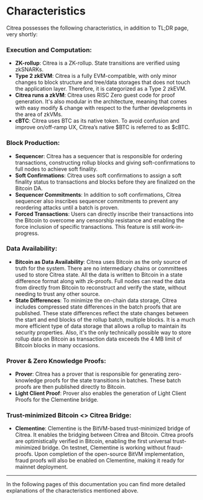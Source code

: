 # Characteristics

Citrea possesses the following characteristics, in addition to TL;DR page, very shortly:

### Execution and Computation:

* **ZK-rollup**: Citrea is a ZK-rollup. State transitions are verified using zkSNARKs.
* **Type 2 zkEVM**: Citrea is a fully EVM-compatible, with only minor changes to block structure and tree/data storages that does not touch the application layer. Therefore, it is categorized as a Type 2 zkEVM.
* **Citrea runs a zkVM**: Citrea uses RISC Zero guest code for proof generation. It's also modular in the architecture, meaning that comes with easy modify & change with respect to the further developments in the area of zkVMs.
* **cBTC**: Citrea uses BTC as its native token. To avoid confusion and improve on/off-ramp UX, Citrea’s native $BTC is referred to as $cBTC.

### Block Production:

* **Sequencer**: Citrea has a sequencer that is responsible for ordering transactions, constructing rollup blocks and giving soft-confirmations to full nodes to achieve soft finality.
* **Soft Confirmations**: Citrea uses soft confirmations to assign a soft finality status to transactions and blocks before they are finalized on the Bitcoin DA.
* **Sequencer Commitments**: In addition to soft confirmations, Citrea sequencer also inscribes sequencer commitments to prevent any reordering attacks until a batch is proven.
* **Forced Transactions**: Users can directly inscribe their transactions into the Bitcoin to overcome any censorship resistance and enabling the force inclusion of specific transactions. This feature is still work-in-progress.

### Data Availability:

* **Bitcoin as Data Availability**: Citrea uses Bitcoin as the only source of truth for the system. There are no intermediary chains or committees used to store Citrea state. All the data is written to Bitcoin in a state difference format along with zk-proofs. Full nodes can read the data from directly from Bitcoin to reconstruct and verify the state, without needing to trust any other source.
* **State Differences**: To minimize the on-chain data storage, Citrea includes compressed state differences in the batch proofs that are published. These state differences reflect the state changes between the start and end blocks of the rollup batch, multiple blocks. It is a much more efficient type of data storage that allows a rollup to maintain its security properties. Also, it's the only technically possible way to store rollup data on Bitcoin as transaction data exceeds the 4 MB limit of Bitcoin blocks in many occasions.

### Prover & Zero Knowledge Proofs:

* **Prover**: Citrea has a prover that is responsible for generating zero-knowledge proofs for the state transitions in batches. These batch proofs are then published directly to Bitcoin.
* **Light Client Proof**: Prover also enables the generation of Light Client Proofs for the Clementine bridge.

### Trust-minimized Bitcoin <> Citrea Bridge:

* **Clementine**: Clementine is the BitVM-based trust-minimized bridge of Citrea. It enables the bridging between Citrea and Bitcoin. Citrea proofs are optimistically verified in Bitcoin, enabling the first universal trust-minimized bridge. On testnet, Clementine is working without fraud-proofs. Upon completion of the open-source BitVM implementation, fraud proofs will also be enabled on Clementine, making it ready for mainnet deployment.

***

In the following pages of this documentation you can find more detailed explanations of the characteristics mentioned above.
